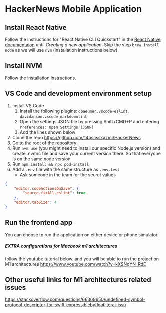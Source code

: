 # HackerNews Mobile Application
## Install React Native
Follow the instructions for "React Native CLI Quickstart" in the [React Native documentaion](https://reactnative.dev/docs/environment-setup) until _Creating a new application_. Skip the step `brew install node` as we will use `nvm` (installation instructions below).
## Install NVM
Follow the installation [instructions](https://github.com/nvm-sh/nvm).
## VS Code and development environment setup
1. Install VS Code
    1. Install the following plugins: `dbaeumer.vscode-eslint`, `davidanson.vscode-markdownlint`
    2. Open the settings JSON file by pressing Shift+CMD+P and entering `Preferences: Open Settings (JSON)`
    3. Add the lines shown below
2. Clone the repo https://github.com/14bscsskazmi/HackerNews
3. Go to the root of the repository
4. Run `nvm use` (you might need to install our specific Node.js version) and create .nvmrc file and save your current version there. So that everyone is on the same node version
5. Run `npm install && npx pod-install`
6. Add a `.env` file with the same structure as `.env.test`
    - Ask someone in the team for the secret values
```json
{
    "editor.codeActionsOnSave": {
        "source.fixAll.eslint": true
    },
    "editor.tabSize": 4
}
```
## Run the frontend app
You can choose to run the application on either device or phone simulator.

##### EXTRA configurations for Macbook m1 architectures
follow the youtube tutorial below. and you will be able to run the project on M1 architectures
https://www.youtube.com/watch?v=kXSNqYN_RdE

## Other useful links for M1 architectures related issues
https://stackoverflow.com/questions/66369650/undefined-symbol-protocol-descriptor-for-swift-expressiblebyfloatliteral-issu